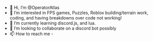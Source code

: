 - 👋 Hi, I’m @OperatorAtlas
- 👀 I’m interested in FPS games, Puzzles, Roblox building/terrain work, coding, and having breakdowns over code not working!
- 🌱 I’m currently learning discord.js, and lua.
- 💞️ I’m looking to collaborate on a discord bot possibly
- 📫 How to reach me -

